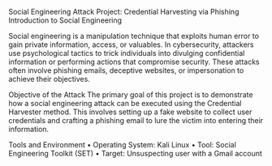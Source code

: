 Social Engineering Attack Project: Credential Harvesting via Phishing Introduction to Social Engineering

Social engineering is a manipulation technique that exploits human error to gain private information, access, or valuables. In cybersecurity, attackers use psychological tactics to trick individuals into divulging confidential information or performing actions that compromise security. These attacks often involve phishing emails, deceptive websites, or impersonation to achieve their objectives. 

 
 Objective of the Attack
The primary goal of this project is to demonstrate how a social engineering attack can be executed using the Credential Harvester method. This involves setting up a fake website to collect user credentials and crafting a phishing email to lure the victim into entering their information.

 
 Tools and Environment
•	Operating System: Kali Linux
•	Tool: Social Engineering Toolkit (SET)
•	Target: Unsuspecting user with a Gmail account

